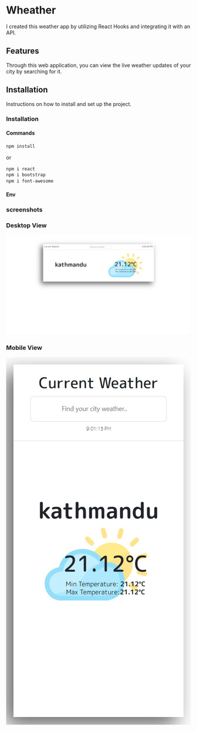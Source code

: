 # Wheather

I created this weather app by utilizing React Hooks and integrating it with an API.

## Features

Through this web application, you can view the live weather updates of your city by searching for it.

## Installation

Instructions on how to install and set up the project.

### Installation

#### Commands

```bash
npm install
```

or

```bash
npm i react
npm i bootstrap
npm i font-awesome
```

#### Env

### screenshots

### Desktop View

![Alt text](./assets/screenshot1.png "Optional title")

### Mobile View

![Alt text](./assets/screenshot2.png "Optional title")
